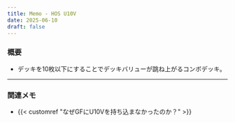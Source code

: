 ```yaml
---
title: Memo - HOS U10V
date: 2025-06-10
draft: false
---
```

### 概要
- デッキを10枚以下にすることでデッキバリューが跳ね上がるコンボデッキ。
---
### 関連メモ
- {{< customref "なぜGFにU10Vを持ち込まなかったのか？" >}}